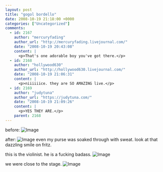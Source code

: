 ```yaml
---
layout: post
title: "gogol bordello"
date: 2008-10-19 21:18:00 +0000
categories: ["Uncategorized"]
comments:
  - id: 2167
    author: "mercuryfading"
    author_url: "http://mercuryfading.livejournal.com/"
    date: "2008-10-19 20:43:08"
    content: |
      <p>That's one adorable boy you've got there.</p>
  - id: 2168
    author: "hollywood630"
    author_url: "http://hollywood630.livejournal.com/"
    date: "2008-10-19 21:06:31"
    content: |
      <p>niiiiiice. they are SO AMAZING live.</p>
  - id: 2169
    author: "judytuna"
    author_url: "https://judytuna.com/"
    date: "2008-10-19 21:09:26"
    content: |
      <p>YES THEY ARE.</p>
    parent: 2168
---
```


before:
![Image](http://farm4.static.flickr.com/3284/2953955160_1ce49e4fe3.jpg?v=0)

after:
![Image](http://farm4.static.flickr.com/3231/2953954760_38a5b286f6.jpg?v=0)
even my purse was soaked through with sweat. look at that dazzling smile on fritz.

this is the violinist. he is a fucking badass.
![Image](http://farm4.static.flickr.com/3210/2953104153_81b3edf78e.jpg?v=0)

we were close to the stage.
![Image](http://farm4.static.flickr.com/3158/2953105615_f8f44b5c9f.jpg?v=0)